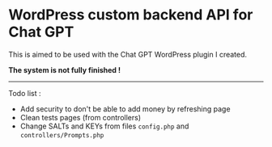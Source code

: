 # WordPress custom backend API for Chat GPT
This is aimed to be used with the Chat GPT WordPress plugin I created.

__The system is not fully finished !__

---

Todo list :
- Add security to don't be able to add money by refreshing page
- Clean tests pages (from controllers)
- Change SALTs and KEYs from files ```config.php``` and ```controllers/Prompts.php```